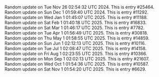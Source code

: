 
Random update on Tue Nov 26 02:54:32 UTC 2024. This is entry #25464.
Random update on Sun Dec  1 01:59:40 UTC 2024. This is entry #11292.
Random update on Wed Jan  1 01:45:07 UTC 2025. This is entry #11188.
Random update on Sat Feb  1 01:40:18 UTC 2025. This is entry #16833.
Random update on Sat Mar  1 01:46:17 UTC 2025. This is entry #7782.
Random update on Tue Apr  1 01:56:49 UTC 2025. This is entry #30818.
Random update on Thu May  1 01:58:55 UTC 2025. This is entry #14859.
Random update on Sun Jun  1 02:12:13 UTC 2025. This is entry #10116.
Random update on Tue Jul  1 02:08:47 UTC 2025. This is entry #14158.
Random update on Fri Aug  1 02:23:55 UTC 2025. This is entry #10366.
Random update on Mon Sep  1 02:02:13 UTC 2025. This is entry #21607.
Random update on Wed Oct  1 01:54:36 UTC 2025. This is entry #10587.
Random update on Sat Nov  1 01:54:20 UTC 2025. This is entry #6629.
